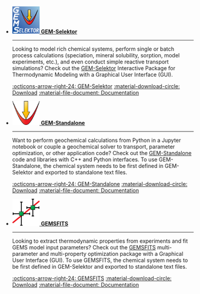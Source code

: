 
# 
<!--
# <img style="float: center; height: 6%; width: 6%;" src="/img/gems2.png"> GEMS: Software tools

# A different possibility for page layout

## [GEM-Selektor](gemselektor)
:octicons-light-bulb-16: Looking to model rich chemical systems, perform single or batch process calculations (speciation, mineral solubility, sorption, model experiments, etc.), and even conduct simple reactive transport simulations? Check out the [GEM-Selektor](gemselektor) Interactive Package for Thermodynamic Modeling with a Graphical User Interface (GUI).

## [GEM-Standalone](gemstandalone)
:octicons-light-bulb-16: Want to perform geochemical calculations from Python in a Jupyter notebook or couple a geochemical solver to transport, parameter optimization, or other application code? Check out the [GEM-Standalone](gemstandalone) code and libraries with C++ and Python interfaces. To use GEM-Standalone, the chemical system needs to be first defined in GEM-Selektor and exported to standalone text files.

## [GEMSFITS](gemsfits)
:octicons-light-bulb-16: Looking to extract thermodynamic properties from experiments and fit GEMS model input parameters? Check out the [GEMSFITS](gemsfits) multi-parameter and multi-property optimization package with a Graphical User Interface (GUI). To use GEMSFITS, the chemical system needs to be first defined in GEM-Selektor and exported to standalone text files. -->


<div class="grid cards" style="width: 100%; grid-template-columns: repeat(auto-fit, minmax(400px, 1fr));" markdown>

-   [<img style="float: center; height: 17%; width: 15%;" src="../img/gems2.png"> __GEM-Selektor__](gemselektor)

    ---

    Looking to model rich chemical systems, perform single or batch process calculations (speciation, mineral solubility, sorption, model experiments, etc.), and even conduct simple reactive transport simulations? Check out the [GEM-Selektor](gemselektor) Interactive Package for Thermodynamic Modeling with a Graphical User Interface (GUI).

    [:octicons-arrow-right-24: GEM-Selektor](gemselektor)
    [:material-download-circle: Download](gemselektor/download)
    [:material-file-document: Documentation](gemselektor/documentation)

-   [<img style="float: center; height: 15%; width: 15%;" src="../img/gems1.png"> __GEM-Standalone__](gemstandalone)

    ---

    Want to perform geochemical calculations from Python in a Jupyter notebook or couple a geochemical solver to transport, parameter optimization, or other application code? Check out the [GEM-Standalone](gemstandalone) code and libraries with C++ and Python interfaces. To use GEM-Standalone, the chemical system needs to be first defined in GEM-Selektor and exported to standalone text files.

    [:octicons-arrow-right-24: GEM-Standalone](gemstandalone)
    [:material-download-circle: Download](gemstandalone/download)
    [:material-file-document: Documentation](gemstandalone/documentation)

-   [<img style="float: center; height: 15%; width: 15%;" src="../img/gemsfits.png"> __GEMSFITS__](gemsfits)

    ---

    Looking to extract thermodynamic properties from experiments and fit GEMS model input parameters? Check out the [GEMSFITS](gemsfits) multi-parameter and multi-property optimization package with a Graphical User Interface (GUI). To use GEMSFITS, the chemical system needs to be first defined in GEM-Selektor and exported to standalone text files.

    [:octicons-arrow-right-24: GEMSFITS](gemsfits)
    [:material-download-circle: Download](gemsfits/download)
    [:material-file-document: Documentation](gemsfits/documentation)

</div>



<!-- ## Other applications
### CemGEMS -->
